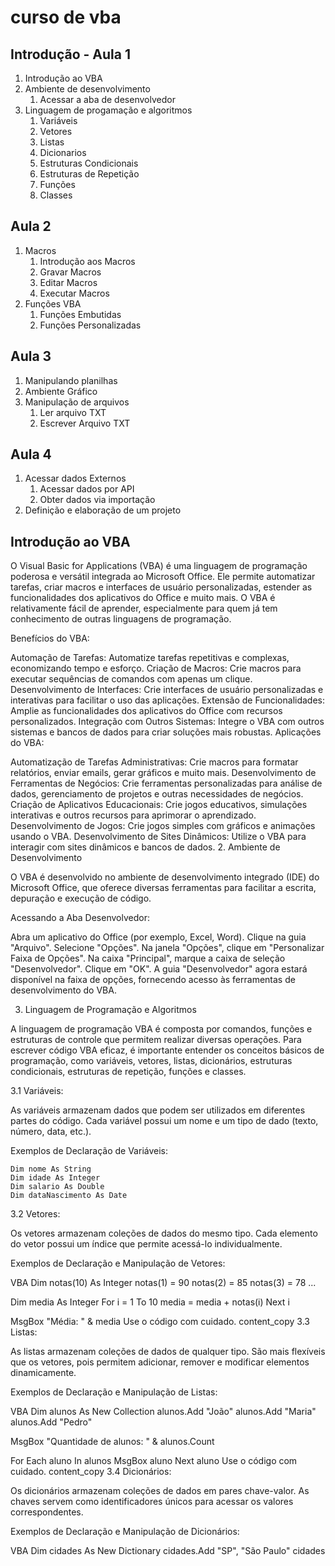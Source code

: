 # curso de vba

## Introdução - Aula 1

1. Introdução ao VBA
2. Ambiente de desenvolvimento
   1. Acessar a aba de desenvolvedor
3. Linguagem de progamação e algoritmos
   1. Variáveis
   2. Vetores
   3. Listas
   4. Dicionarios
   5. Estruturas Condicionais
   6. Estruturas de Repetição
   7. Funções
   8. Classes

## Aula 2

1. Macros
   1. Introdução aos Macros
   2. Gravar Macros
   3. Editar Macros
   4. Executar Macros
2. Funções VBA
   1. Funções Embutidas
   2. Funções Personalizadas

## Aula 3

1. Manipulando planilhas
2. Ambiente Gráfico
3. Manipulação de arquivos
   1. Ler arquivo TXT
   2. Escrever Arquivo TXT

## Aula 4

1. Acessar dados Externos
   1. Acessar dados por API
   2. Obter dados via importação
2. Definição e elaboração de um projeto


## Introdução ao VBA

O Visual Basic for Applications (VBA) é uma linguagem de programação poderosa e versátil integrada ao Microsoft Office. Ele permite automatizar tarefas, criar macros e interfaces de usuário personalizadas, estender as funcionalidades dos aplicativos do Office e muito mais. O VBA é relativamente fácil de aprender, especialmente para quem já tem conhecimento de outras linguagens de programação.

Benefícios do VBA:

Automação de Tarefas: Automatize tarefas repetitivas e complexas, economizando tempo e esforço.
Criação de Macros: Crie macros para executar sequências de comandos com apenas um clique.
Desenvolvimento de Interfaces: Crie interfaces de usuário personalizadas e interativas para facilitar o uso das aplicações.
Extensão de Funcionalidades: Amplie as funcionalidades dos aplicativos do Office com recursos personalizados.
Integração com Outros Sistemas: Integre o VBA com outros sistemas e bancos de dados para criar soluções mais robustas.
Aplicações do VBA:

Automatização de Tarefas Administrativas: Crie macros para formatar relatórios, enviar emails, gerar gráficos e muito mais.
Desenvolvimento de Ferramentas de Negócios: Crie ferramentas personalizadas para análise de dados, gerenciamento de projetos e outras necessidades de negócios.
Criação de Aplicativos Educacionais: Crie jogos educativos, simulações interativas e outros recursos para aprimorar o aprendizado.
Desenvolvimento de Jogos: Crie jogos simples com gráficos e animações usando o VBA.
Desenvolvimento de Sites Dinâmicos: Utilize o VBA para interagir com sites dinâmicos e bancos de dados.
2. Ambiente de Desenvolvimento

O VBA é desenvolvido no ambiente de desenvolvimento integrado (IDE) do Microsoft Office, que oferece diversas ferramentas para facilitar a escrita, depuração e execução de código.

Acessando a Aba Desenvolvedor:

Abra um aplicativo do Office (por exemplo, Excel, Word).
Clique na guia "Arquivo".
Selecione "Opções".
Na janela "Opções", clique em "Personalizar Faixa de Opções".
Na caixa "Principal", marque a caixa de seleção "Desenvolvedor".
Clique em "OK".
A guia "Desenvolvedor" agora estará disponível na faixa de opções, fornecendo acesso às ferramentas de desenvolvimento do VBA.

3. Linguagem de Programação e Algoritmos

A linguagem de programação VBA é composta por comandos, funções e estruturas de controle que permitem realizar diversas operações. Para escrever código VBA eficaz, é importante entender os conceitos básicos de programação, como variáveis, vetores, listas, dicionários, estruturas condicionais, estruturas de repetição, funções e classes.

3.1 Variáveis:

As variáveis armazenam dados que podem ser utilizados em diferentes partes do código. Cada variável possui um nome e um tipo de dado (texto, número, data, etc.).

Exemplos de Declaração de Variáveis:

~~~vba
Dim nome As String
Dim idade As Integer
Dim salario As Double
Dim dataNascimento As Date
~~~

3.2 Vetores:

Os vetores armazenam coleções de dados do mesmo tipo. Cada elemento do vetor possui um índice que permite acessá-lo individualmente.

Exemplos de Declaração e Manipulação de Vetores:

VBA
Dim notas(10) As Integer
notas(1) = 90
notas(2) = 85
notas(3) = 78
...

Dim media As Integer
For i = 1 To 10
  media = media + notas(i)
Next i

MsgBox "Média: " & media
Use o código com cuidado.
content_copy
3.3 Listas:

As listas armazenam coleções de dados de qualquer tipo. São mais flexíveis que os vetores, pois permitem adicionar, remover e modificar elementos dinamicamente.

Exemplos de Declaração e Manipulação de Listas:

VBA
Dim alunos As New Collection
alunos.Add "João"
alunos.Add "Maria"
alunos.Add "Pedro"

MsgBox "Quantidade de alunos: " & alunos.Count

For Each aluno In alunos
  MsgBox aluno
Next aluno
Use o código com cuidado.
content_copy
3.4 Dicionários:

Os dicionários armazenam coleções de dados em pares chave-valor. As chaves servem como identificadores únicos para acessar os valores correspondentes.

Exemplos de Declaração e Manipulação de Dicionários:

VBA
Dim cidades As New Dictionary
cidades.Add "SP", "São Paulo"
cidades